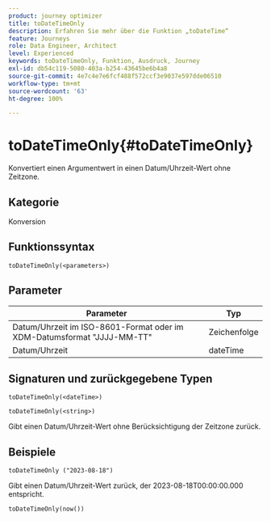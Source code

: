 ```yaml
---
product: journey optimizer
title: toDateTimeOnly
description: Erfahren Sie mehr über die Funktion „toDateTime“
feature: Journeys
role: Data Engineer, Architect
level: Experienced
keywords: toDateTimeOnly, Funktion, Ausdruck, Journey
exl-id: db54c119-5080-403a-b254-43645be6b4a8
source-git-commit: 4e7c4e7e6fcf488f572ccf3e9037e597dde06510
workflow-type: tm+mt
source-wordcount: '63'
ht-degree: 100%

---
```


# toDateTimeOnly{#toDateTimeOnly}

Konvertiert einen Argumentwert in einen Datum/Uhrzeit-Wert ohne Zeitzone.

## Kategorie

Konversion

## Funktionssyntax

`toDateTimeOnly(<parameters>)`

## Parameter

| Parameter | Typ |
|-----------|------------------|
| Datum/Uhrzeit im ISO-8601-Format oder im XDM-Datumsformat &quot;JJJJ-MM-TT&quot; | Zeichenfolge |
| Datum/Uhrzeit | dateTime |

## Signaturen und zurückgegebene Typen

`toDateTimeOnly(<dateTime>)`

`toDateTimeOnly(<string>)`
<!--`toDateTimeOnly(<integer>,<integer>,<integer>)`
`toDateTimeOnly(<integer>,<integer>,<integer>,<integer>,<integer>,<integer>)`-->

Gibt einen Datum/Uhrzeit-Wert ohne Berücksichtigung der Zeitzone zurück.

## Beispiele

`toDateTimeOnly ("2023-08-18")`

Gibt einen Datum/Uhrzeit-Wert zurück, der 2023-08-18T00:00:00.000 entspricht.

`toDateTimeOnly(now())`

<!--`toDateTimeOnly(2016,8,18,23,17,59)`

Returns 2016-08-18T23:17:59.000.

`toDateTimeOnly(2016,8,18)`

Returns 2016-08-18T00:00:00.000.-->
